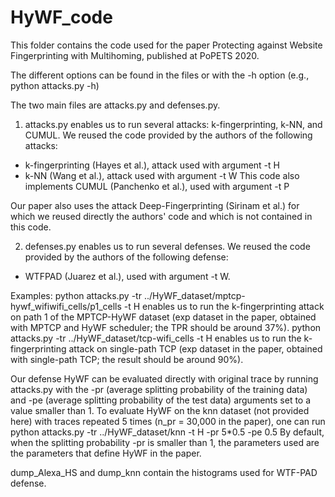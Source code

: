 # HyWF_code

This folder contains the code used for the paper Protecting against Website Fingerprinting with Multihoming, published at PoPETS 2020.

The different options can be found in the files or with the -h option (e.g., python attacks.py -h)

The two main files are attacks.py and defenses.py.

1) attacks.py enables us to run several attacks: k-fingerprinting, k-NN, and CUMUL.
We reused the code provided by the authors of the following attacks:
- k-fingerprinting (Hayes et al.), attack used with argument -t H
- k-NN (Wang et al.), attack used with argument -t W
This code also implements CUMUL (Panchenko et al.), used with argument -t P

Our paper also uses the attack Deep-Fingerprinting (Sirinam et al.) for which we reused directly the authors' code and which is not contained in this code.

2) defenses.py enables us to run several defenses. We reused the code provided by the authors of the following defense:
- WTFPAD (Juarez et al.), used with argument -t W.

Examples:
python attacks.py -tr ../HyWF_dataset/mptcp-hywf_wifiwifi_cells/p1_cells -t H
enables us to run the k-fingerprinting attack on path 1 of the MPTCP-HyWF dataset (exp dataset in the paper, obtained
with MPTCP and HyWF scheduler; the TPR should be around 37%).
python attacks.py -tr ../HyWF_dataset/tcp-wifi_cells -t H
enables us to run the k-fingerprinting attack on single-path TCP (exp dataset in the paper, obtained with single-path TCP;
the result should be around 90%).

Our defense HyWF can be evaluated directly with original trace by running attacks.py with the -pr (average splitting
probability of the training data) and -pe (average splitting probability of the test data) arguments set to a value
smaller than 1.
To evaluate HyWF on the knn dataset (not provided here) with traces repeated 5 times (n_pr = 30,000 in the paper), one can run
python attacks.py -tr ../HyWF_dataset/knn -t H -pr 5*0.5 -pe 0.5
By default, when the splitting probability -pr is smaller than 1, the parameters used are the parameters that define HyWF in the paper.

dump_Alexa_HS and dump_knn contain the histograms used for WTF-PAD defense.
